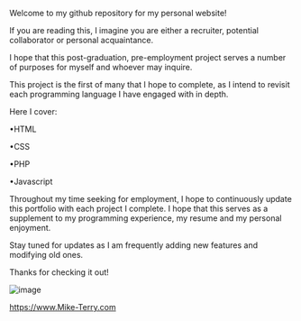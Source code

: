 Welcome to my github repository for my personal website!

If you are reading this, I imagine you are either a recruiter, potential collaborator or personal acquaintance. 

I hope that this post-graduation, pre-employment project serves a number of purposes for myself and whoever may inquire. 

This project is the first of many that I hope to complete, as I intend to revisit each programming language I have engaged with in depth. 

Here I cover:

•HTML

•CSS

•PHP

•Javascript

Throughout my time seeking for employment, I hope to continuously update this portfolio with each project I complete. I hope that this serves as a supplement to my programming experience, my resume and my personal enjoyment.

Stay tuned for updates as I am frequently adding new features and modifying old ones.

Thanks for checking it out!

![image](https://user-images.githubusercontent.com/78992098/130344364-1c09d1fe-119d-45e3-9a2f-41a9b10b8f4f.png)


https://www.Mike-Terry.com
